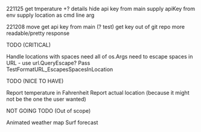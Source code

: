 221125
get tmperature +? details
hide api key from main
    supply apiKey from env
supply location as cmd line arg


221208
move get api key from main (? test)
get key out of git repo
more readable/pretty response

TODO (CRITICAL)

Handle locations with spaces
    need all of os.Args
    need to escape spaces in URL - use url.QueryEscape?
    Pass TestFormatURL_EscapesSpacesInLocation
    
TODO (NICE TO HAVE)

Report temperature in Fahrenheit
Report actual location (because it might not be the one the user wanted)

NOT GOING TODO (Out of scope)

Animated weather map
Surf forecast
